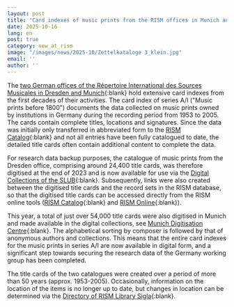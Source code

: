 ```yaml
---
layout: post
title: "Card indexes of music prints from the RISM offices in Munich and Dresden digitised"
date: 2025-10-16
lang: en
post: true
category: new_at_rism
image: "/images/news/2025-10/Zettelkataloge 3_klein.jpg"
email: ''
author: ''
---
```


The [two German offices of the Répertoire International des Sources Musicales in Dresden and Munich](https://de.rism.info/index.html){:blank} hold extensive card indexes from the first decades of their activities. The card index of series A/I ("Music prints before 1800") documents the data collected on music prints owned by institutions in Germany during the recording period from 1953 to 2005. The cards contain complete titles, locations and signatures. Since the data was initially only transferred in abbreviated form to the [RISM Catalog](https://opac.rism.info/){:blank} and not all entries have been fully catalogued to date, the detailed title cards often contain additional content to complete the data. 

For research data backup purposes, the catalogue of music prints from the Dresden office, comprising around 24,400 title cards, was therefore digitised at the end of 2023 and is now available for use via the [Digital Collections of the SLUB](https://katalog.slub-dresden.de/id/0-1871253128){:blank}. Subsequently, links were also created between the digitised title cards and the record sets in the RISM database, so that the digitised title cards can be accessed directly from the RISM online tools ([RISM Catalog](https://opac.rism.info/){:blank} and [RISM Online](https://rism.online/){:blank}). 

This year, a total of just over 54,000 title cards were also digitised in Munich and made available in the digital collections, see [Munich Digitisation Centre](https://www.digitale-sammlungen.de/de/der-zettelkatalog-des-repertoire-international-des-sources/about){:blank}. The alphabetical sorting by composer is followed by that of anonymous authors and collections. This means that the entire card indexes for the music prints in series A/I are now available in digital form, and a significant step towards securing the research data of the Germany working group has been completed.

The title cards of the two catalogues were created over a period of more than 50 years (approx. 1953-2005). Occasionally, information on the location of the items is no longer up to date, but changes in location can be determined via the [Directory of RISM Library Sigla](https://rism.info/community/sigla.html){:blank}.
